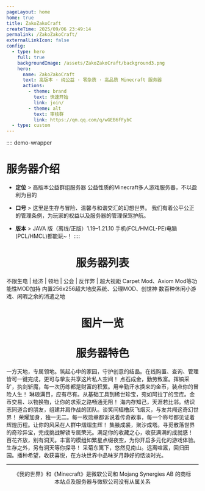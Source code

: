 ```yaml
---
pageLayout: home
home: true
title: ZakoZakoCraft
createTime: 2025/09/06 23:49:14
permalink: /ZakoZakoCraft/
externalLinkIcon: false
config:
  - type: hero
    full: true
    backgroundImage: /assets/ZakoZakoCraft/background3.png
    hero:
      name: ZakoZakoCraft
      text: 高版本 · 纯公益 · 零杂质 · 高品质 Minecraft 服务器
      actions:
        - theme: brand
          text: 快速开始
          link: join/
        - theme: alt
          text: 审核群
          link: https://qm.qq.com/q/wGEB6fFybC
  - type: custom
---
```


:::: demo-wrapper
# 服务器介绍

- **定位** >
  高版本公益群组服务器
  公益性质的Minecraft多人游戏服务器，不以盈利为目的

- **口号** >
  这里是生存与冒险、温馨与和谐交汇的幻想世界。
  我们有着公平公正的管理条例，为玩家的权益以及服务器的管理保驾护航。

- **版本** >
  JAVA 版（离线/正版）1.19–1.21.10
  手机(FCL/HMCL-PE)电脑(PCL/HMCL)都能玩~！
::::

<center>
  <h1>服务器列表</h1>
</center>

<CardGrid>
  <LinkCard title="休闲生存服" icon="twemoji:desktop-computer" href="function/overview/">
    不限生电 | 经济 | 领地 | 公会 | 反作弊 | 超大视距
  </LinkCard>
  <LinkCard title="实验创造服" icon="twemoji:open-book" href="Creative/overview/">
    Carpet Mod、Axiom Mod等功能性MOD加持
  </LinkCard>
  <LinkCard title="建筑创造服" icon="twemoji:rocket" href="Building/overview/">
    内置256x256超大地皮系统、公理MOD、创世神
  </LinkCard>
  <LinkCard title="娱乐游戏服" icon="twemoji:video-game" href="Games/overview/">
    数百种休闲小游戏、闲暇之余的消遣之地
  </LinkCard>
</CardGrid>

<center>
  <h1>图片一览</h1>
</center>

<script setup>
import Swiper from 'vuepress-theme-plume/features/Swiper.vue'
</script>

<Swiper :items="[
  '/assets/ZakoZakoCraft/ExchangeImage/1.png',
  '/assets/ZakoZakoCraft/ExchangeImage/2.png',
  '/assets/ZakoZakoCraft/ExchangeImage/3.png',
  '/assets/ZakoZakoCraft/ExchangeImage/4.png',
  '/assets/ZakoZakoCraft/ExchangeImage/5.png',
  '/assets/ZakoZakoCraft/ExchangeImage/6.png',
  '/assets/ZakoZakoCraft/ExchangeImage/7.png',
  '/assets/ZakoZakoCraft/ExchangeImage/8.png',
  '/assets/ZakoZakoCraft/ExchangeImage/9.png',
  '/assets/ZakoZakoCraft/ExchangeImage/a.png',  
  '/assets/ZakoZakoCraft/ExchangeImage/b.png',
  '/assets/ZakoZakoCraft/ExchangeImage/c.png',
]" effect="cards" />


<center>
  <h1>服务器特色</h1>
</center>

<CardGrid>
  <Card title="领地系统" icon="twemoji:house-with-garden">
    一方天地，专属领地。筑起心中的家园，守护创意的结晶。在线购置、查询、管理皆可一键完成，更可与挚友共享这片私人空间！
  </Card>
  <Card title="经济系统" icon="twemoji:money-bag">
    点石成金，勤劳致富。挥镐采矿，执剑斩魔，每一次历练都是财富的积累。用辛勤汗水换来的金币，装点你的冒险人生！
  </Card>
  <Card title="系统商店" icon="twemoji:shopping-cart">
    琳琅满目，应有尽有。从基础工具到稀世珍宝，宛如阿拉丁的宝库。金币交易、以物换物，让你的求索之路畅通无阻！
  </Card>
  <Card title="社交系统" icon="twemoji:busts-in-silhouette">
    海内存知己，天涯若比邻。结识志同道合的朋友，组建并肩作战的团队。谈笑间樯橹灰飞烟灭，与友共闯这奇幻世界！
  </Card>
  <Card title="玩家称号" icon="twemoji:military-medal">
    荣耀加身，独一无二。每一枚勋章都诉说着传奇故事，每一个称号都见证着辉煌历程。让你的风采在人群中熠熠生辉！
  </Card>
  <Card title="收集挑战" icon="twemoji:trophy">
    集腋成裘，聚沙成塔。寻觅散落世界的奇珍异宝，完成挑战解锁专属荣光。满足你的收藏之心，收获满满的成就感！
  </Card>
  <Card title="模组扩展" icon="twemoji:package">
    百花齐放，别有洞天。丰富的模组如繁星点缀夜空，为你开启多元化的游戏体验。生存之外，另有洞天等你探寻！
  </Card>
  <Card title="养老种田" icon="twemoji:seedling">
    采菊东篱下，悠然见南山。远离喧嚣，回归田园。播种希望，收获喜悦，在方块世界中品味岁月静好的恬淡时光。
  </Card>
</CardGrid>


---

<center>
《我的世界》和《Minecraft》是微软公司和 Mojang Synergies AB 的商标<br/>本站点及服务器与微软公司没有从属关系
</center>